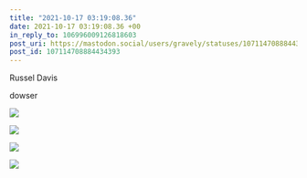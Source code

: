 ```yaml
---
title: "2021-10-17 03:19:08.36"
date: 2021-10-17 03:19:08.36 +00
in_reply_to: 106996009126818603
post_uri: https://mastodon.social/users/gravely/statuses/107114708884434393
post_id: 107114708884434393
---
```

Russel Davis

dowser


![](/images/107114708481845589.jpg)

![](/images/107114708586109078.jpg)

![](/images/107114708697133673.jpg)

![](/images/107114708829926147.jpg)

